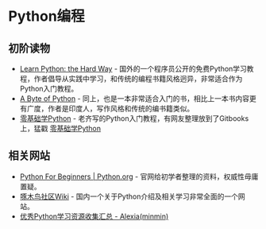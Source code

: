 # Python编程

## 初阶读物

* [Learn Python: the Hard Way](http://learnpythonthehardway.org/book/) - 国外的一个程序员公开的免费Python学习教程，作者倡导从实践中学习，和传统的编程书籍风格迥异，非常适合作为Python入门教程。
* [A Byte of Python](http://www.swaroopch.com/notes/python/) - 同上，也是一本非常适合入门的书，相比上一本书内容更有广度，作者是印度人，写作风格和传统的编书籍类似。
* [零基础学Python](https://github.com/qiwsir/ITArticles/blob/master/BasicPython/index.md) - 老齐写的Python入门教程，有网友整理放到了Gitbooks上，猛戳 [零基础学Python](http://looly.gitbooks.io/python-basic/)

## 相关网站

* [Python For Beginners | Python.org](https://www.python.org/about/gettingstarted/) - 官网给初学者整理的资料，权威性毋庸置疑。
* [啄木鸟社区Wiki](http://wiki.woodpecker.org.cn/moin/) - 国内一个关于Python介绍及相关学习非常全面的一个网站。
* [优秀Python学习资源收集汇总 - Alexia(minmin)](http://www.cnblogs.com/lanxuezaipiao/p/3543658.html)

